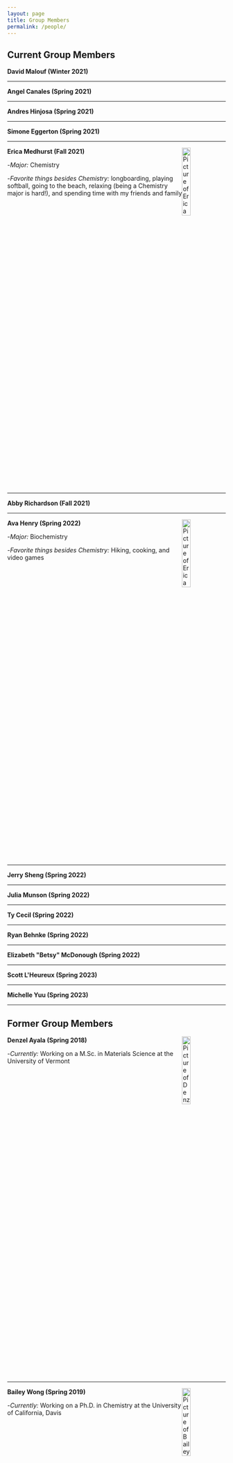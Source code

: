 ```yaml
---
layout: page
title: Group Members
permalink: /people/
---
```


## Current Group Members

**David Malouf (Winter 2021)**

---------

**Angel Canales (Spring 2021)**

---------

**Andres Hinjosa (Spring 2021)**

---------

**Simone Eggerton (Spring 2021)**

-------------------

**Erica Medhurst (Fall 2021)**
<img src="{{site.baseurl}}/images/EMedhurst1.jpg" alt="Picture of Erica" height="20%" width="20%" style="float: right; margin-top: 0px; margin-left: 10px margin-bottom: 10px" />


-*Major:* Chemistry 


-*Favorite things besides Chemistry:* longboarding, playing softball, going to the beach, relaxing (being a Chemistry major is hard!), and spending time with my friends and family

<div style="clear:right;"></div>


---------------------

**Abby Richardson  (Fall 2021)**

---------------------

**Ava Henry (Spring 2022)**
<img src="{{site.baseurl}}/images/AHenry1.jpg" alt="Picture of Erica" height="20%" width="20%" style="float: right; margin-top: 0px; margin-left: 10px margin-bottom: 10px" />


-*Major:* Biochemistry


-*Favorite things besides Chemistry:* Hiking, cooking, and video games 


<div style="clear:right;"></div>


--------------------

**Jerry Sheng (Spring 2022)**

-------------------

**Julia Munson (Spring 2022)**

-------------------

**Ty Cecil (Spring 2022)**

-------------------

**Ryan Behnke (Spring 2022)**

-------------------

**Elizabeth "Betsy" McDonough (Spring 2022)**

-------------------

**Scott L'Heureux (Spring 2023)**

-------------------

**Michelle Yuu (Spring 2023)**

-------------------

## Former Group Members

**Denzel Ayala (Spring 2018)**
<img src="{{site.baseurl}}/images/denzelayala.jpg" alt="Picture of Denzel" height="20%" width="20%" style="float: right; margin-top: 0px; margin-left: 10px margin-bottom: 10px" />

-*Currently:* Working on a M.Sc. in Materials Science at the University of Vermont
<div style="clear:right;"></div>

------------

**Bailey Wong (Spring 2019)**
<img src="{{site.baseurl}}/images/BWong.jpg" alt="Picture of Bailey" height="20%" width="20%" style="float: right; margin-top: 0px; margin-left: 10px margin-bottom: 10px" />

-*Currently:* Working on a Ph.D. in Chemistry at the University of California, Davis
<div style="clear:right;"></div>

------------

